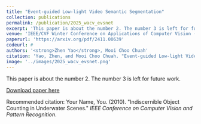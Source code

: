 ```yaml
---
title: "Event-guided Low-light Video Semantic Segmentation"
collection: publications
permalink: /publication/2025_wacv_evsnet
excerpt: 'This paper is about the number 2. The number 3 is left for future work.'
venue: 'IEEE/CVF Winter Conference on Applications of Computer Vision (WACV)'
paperurl: 'https://arxiv.org/pdf/2411.00639'
codeurl: #
authors: '<strong>Zhen Yao</strong>, Mooi Choo Chuah'
citation: 'Yao, Zhen, and Mooi Choo Chuah. "Event-guided Low-light Video Semantic Segmentation." arXiv preprint arXiv:2411.00639 (2024).'
image: '../images/2025_wacv_evsnet.png'
---
```

This paper is about the number 2. The number 3 is left for future work.

[Download paper here](https://arxiv.org/pdf/2411.00639)

Recommended citation: Your Name, You. (2010). "Indiscernible Object Counting in Underwater Scenes." <i>IEEE Conference on Computer Vision and Pattern Recognition</i>.
